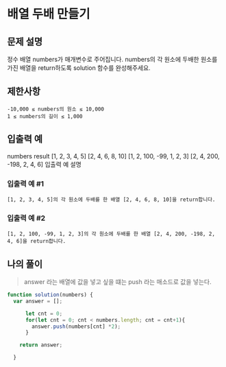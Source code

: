 # 배열 두배 만들기

## 문제 설명
정수 배열 numbers가 매개변수로 주어집니다. numbers의 각 원소에 두배한 원소를 가진 배열을 return하도록 solution 함수를 완성해주세요.

## 제한사항

    -10,000 ≤ numbers의 원소 ≤ 10,000
    1 ≤ numbers의 길이 ≤ 1,000

## 입출력 예

numbers 	result
[1, 2, 3, 4, 5] 	[2, 4, 6, 8, 10]
[1, 2, 100, -99, 1, 2, 3] 	[2, 4, 200, -198, 2, 4, 6]
입출력 예 설명

### 입출력 예 #1

    [1, 2, 3, 4, 5]의 각 원소에 두배를 한 배열 [2, 4, 6, 8, 10]을 return합니다.

### 입출력 예 #2

    [1, 2, 100, -99, 1, 2, 3]의 각 원소에 두배를 한 배열 [2, 4, 200, -198, 2, 4, 6]을 return합니다.

## 나의 풀이 

> answer 라는 배열에 값을 넣고 싶을 떄는 push 라는 매소드로 값을 넣는다. 

```js
function solution(numbers) {
  var answer = [];

      let cnt = 0;
      for(let cnt = 0; cnt < numbers.length; cnt = cnt+1){
        answer.push(numbers[cnt] *2);
      }

    return answer;

  }

```


